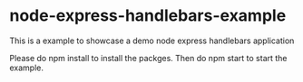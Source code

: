 # node-express-handlebars-example
This is a  example to showcase a demo node express handlebars application

Please do npm install to install the packges. Then do npm start to start the example.
